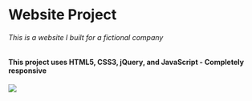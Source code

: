 # Website Project
###### This is a website I built for a fictional company
#### This project uses HTML5, CSS3, jQuery, and JavaScript - Completely responsive
![](/Demo/demo.gif)

